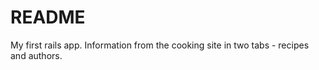 # README

My first rails app. Information from the cooking site in two tabs - recipes and authors.



